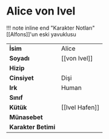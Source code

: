 # Alice von Ivel  
  
!!! note inline end "Karakter Notları"  
	[[Alfons]]'un eski yavuklusu     
  
|  |  |  
|---|---|  
| **İsim** | Alice |  
| **Soyadı** | [[von Ivel]] |  
| **Hizip** |  |  
| **Cinsiyet** | Dişi |  
| **Irk** | Human |  
| **Sınıf** |  |  
| **Kütük** | [[Ivel Hafen]] |  
| **Münasebet** |  |  
| **Karakter Betimi** |  |  
  
  
